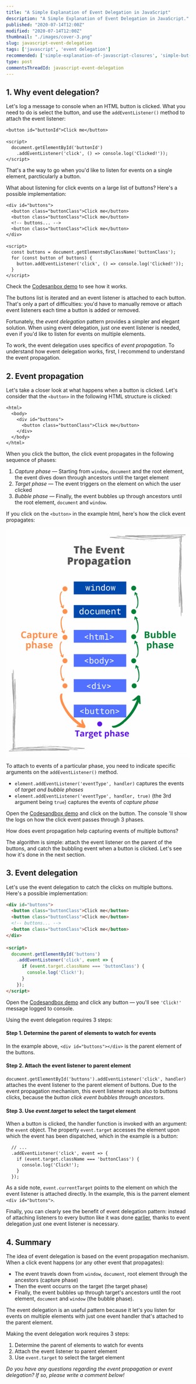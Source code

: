```yaml
---
title: "A Simple Explanation of Event Delegation in JavaScript"
description: "A Simple Explanation of Event Delegation in JavaScript."
published: "2020-07-14T12:00Z"
modified: "2020-07-14T12:00Z"
thumbnail: "./images/cover-3.png"
slug: javascript-event-delegation
tags: ['javascript', 'event delegation']
recommended: ['simple-explanation-of-javascript-closures', 'simple-but-tricky-javascript-interview-questions']
type: post
commentsThreadId: javascript-event-delegation
---
```


## 1. Why event delegation?

Let's log a message to console when an HTML button is clicked. What you need to do is select the button, and use the `addEventListener()` method to attach the event listener:

```html{5}
<button id="buttonId">Click me</button>

<script>
  document.getElementById('buttonId')
    .addEventListener('click', () => console.log('Clicked!'));
</script>
```

That's a the way to go when you'd like to listen for events on a single element, parcticularly a button.   

What about listening for click events on a large list of buttons? Here's a <span id="many-event-listeners">possible implementation</span>:

```html{10-13}
<div id="buttons">
  <button class="buttonClass">Click me</button>
  <button class="buttonClass">Click me</button>
  <!-- buttons... -->
  <button class="buttonClass">Click me</button>
</div>

<script>
  const buttons = document.getElementsByClassName('buttonClass');
  for (const button of buttons) {
    button.addEventListener('click', () => console.log('Clicked!'));
  }
</script>
```

Check the [Codesanbox demo](https://codesandbox.io/s/infallible-archimedes-6feob?file=/index.html) to see how it works.  

The buttons list is iterated and an event listener is attached to each button. That's only a part of difficulties: you'd have to manually remove or attach event listeners each time a button is added or removed.  

Fortunately, the *event delegation* pattern provides a simpler and elegant solution. When using event delegation, just one event listener is needed,
even if you'd like to listen for events on multiple elements.  

To work, the event delegation uses specifics of *event propagation*. To understand how event delegation works, first, I recommend to understand the event propagation.  

## 2. Event propagation

Let's take a closer look at what happens when a button is clicked. Let's consider that the `<button>` in the following HTML structure is clicked:

```html{4}
<html>
  <body>
    <div id="buttons">
      <button class="buttonClass">Click me</button>
    </div>
  </body>
</html>
```

When you click the button, the click event propagates in the following sequence of phases: 

1. *Capture phase* &mdash; Starting from `window`, `document` and the root element, the event dives down through ancestors until the target element
2. *Target phase* &mdash; The event triggers on the element on which the user clicked
3. *Bubble phase* &mdash; Finally, the event bubbles up through ancestors until the root element, `document` and `window`.  

If you click on the `<button>` in the example html, here's how the click event propagates:

![JavaScript Event Propagation](./images/javascript-event-propagation-4.png)

To attach to events of a particular phase, you need to indicate specific arguments on the `addEventListener()` method.  

* `element.addEventListener('eventType', handler)` captures the events of *target and bubble phases*  
* `element.addEventListener('eventType', handler, true)` (the 3rd argument being `true`) captures the events of *capture phase*  

Open the [Codesandbox demo](https://codesandbox.io/s/event-propagation-example-71yvl?file=/src/index.js) and click on the button. The console 'll show the logs on how the click event passes through 3 phases.  

How does event propagation help capturing events of multiple buttons? 

The algorithm is simple: attach the event listener on the parent of the buttons, and catch the bubbling event when a button is clicked. Let's see how it's done in the next section.  

## 3. Event delegation

Let's use the event delegation to catch the clicks on multiple buttons. Here's a possible implementation:

```html
<div id="buttons">
  <button class="buttonClass">Click me</button>
  <button class="buttonClass">Click me</button>
  <!-- buttons... -->
  <button class="buttonClass">Click me</button>
</div>

<script>
  document.getElementById('buttons')
    .addEventListener('click', event => {
      if (event.target.className === 'buttonClass') {
        console.log('Click!');
      }
    });
</script>
```

Open the [Codesandbox demo](https://codesandbox.io/s/event-delegation-example-6y6gc?file=/index.html) and click any button &mdash; you'll see `'Click!'` message logged to console.  

Using the event delegation requires 3 steps:

#### Step 1. Determine the parent of elements to watch for events

In the example above, `<div id="buttons"></div>` is the parent element of the buttons.  

#### Step 2. Attach the event listener to parent element

`document.getElementById('buttons').addEventListener('click', handler)` attaches the event listener to the parent element of buttons. Due to the event propagation mechanism, this event listener reacts also to buttons clicks, because the *button click event bubbles through ancestors*.  

#### Step 3. Use *event.target* to select the target element

When a button is clicked, the handler function is invoked with an argument: the `event` object. The property `event.target` accesses the element upon which the event has been dispatched, which in the example is a button: 

```javascript{3}
  // ...
  .addEventListener('click', event => {
    if (event.target.className === 'buttonClass') {
      console.log('Click!');
    }
  });
```

As a side note, `event.currentTarget` points to the element on which the event listener is attached directly. In the example, this is the parrent element `<div id="buttons">`.  

Finally, you can clearly see the benefit of event delegation pattern: instead of attaching listeners to every button like it was done [earlier](#many-event-listeners), thanks to event delegation just one event listener is necessary.  

## 4. Summary

The idea of event delegation is based on the event propagation mechanism. When a click event happens (or any other event that propagates):

* The event travels down from `window`, `document`, root element through the ancestors (capture phase)
* Then the event occurrs on the target (the target phase) 
* Finally, the event bubbles up through target's ancestors until the root element, `document` and `window` (the bubble phase).  

The event delegation is an useful pattern because it let's you listen for events on multiple elements with just one event handler that's attached to the parent element. 

Making the event delegation work requires 3 steps:

1. Determine the parent of elements to watch for events
2. Attach the event listener to parent element
3. Use `event.target` to select the target element

*Do you have any questions regarding the event propagation or event delegation? If so, please write a comment below!*